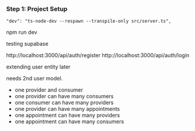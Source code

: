 ### **Step 1: Project Setup**

`"dev": "ts-node-dev --respawn --transpile-only src/server.ts",`

npm run dev

testing supabase

http://localhost:3000/api/auth/register
http://localhost:3000/api/auth/login

extending user entity later

needs 2nd user model.
- one provider and consumer
- one provider can have many consumers
- one consumer can have many providers
- one provider can have many appointments
- one appointment can have many providers
- one appointment can have many consumers
